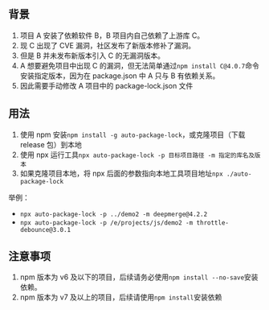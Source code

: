 ## 背景

1. 项目 A 安装了依赖软件 B，B 项目内自己依赖了上游库 C。
2. 现 C 出现了 CVE 漏洞，社区发布了新版本修补了漏洞。
3. 但是 B 并未发布新版本引入 C 的无漏洞版本。
4. A 想要避免项目中出现 C 的漏洞，但无法简单通过`npm install C@4.0.7`命令安装指定版本，因为在 package.json 中 A 只与 B 有依赖关系。
5. 因此需要手动修改 A 项目中的 package-lock.json 文件

## 用法

1. 使用 npm 安装`npm install -g auto-package-lock`，或克隆项目（下载 release 包）到本地
2. 使用 npx 运行工具`npx auto-package-lock -p 目标项目路径 -m 指定的库名及版本`
3. 如果克隆项目本地，将 npx 后面的参数指向本地工具项目地址`npx ./auto-package-lock`

举例：

- `npx auto-package-lock -p ../demo2 -m deepmerge@4.2.2`
- `npx auto-package-lock -p /e/projects/js/demo2 -m throttle-debounce@3.0.1`

## 注意事项

1. npm 版本为 v6 及以下的项目，后续请务必使用`npm install --no-save`安装依赖。
2. npm 版本为 v7 及以上的项目，后续请使用`npm install`安装依赖
